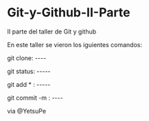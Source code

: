 Git-y-Github-II-Parte
=====================

II parte del taller de Git y github 

En este taller se vieron los iguientes comandos:

git clone: ----

git status: -----

git add * : -----

git commit -m : ----

via @YetsuPe